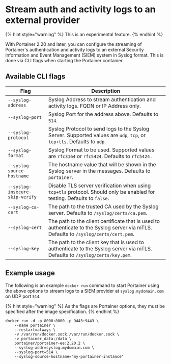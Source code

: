 # Stream auth and activity logs to an external provider

{% hint style="warning" %}
This is an experimental feature.
{% endhint %}

With Portainer 2.20 and later, you can configure the streaming of Portainer's authentication and activity logs to an external Security Information and Event Management (SIEM) system in Syslog format. This is done via CLI flags when starting the Portainer container.

## Available CLI flags

| Flag                            | Description                                                                                                                          |
| ------------------------------- | ------------------------------------------------------------------------------------------------------------------------------------ |
| `--syslog-address`              | Syslog Address to stream authentication and activity logs. FQDN or IP Address only.                                                  |
| `--syslog-port`                 | Syslog Port for the address above. Defaults to `514`.                                                                                |
| `--syslog-protocol`             | Syslog Protocol to send logs to the Syslog Server. Supported values are `udp`, `tcp`, or `tcp+tls`. Defaults to `udp`.               |
| `--syslog-format`               | Syslog Format to be used. Supported values are `rfc3164` or `rfc5424`. Defaults to `rfc5424.`                                        |
| `--syslog-source-hostname`      | The hostname value that will be shown in the Syslog server in the messages. Defaults to `portainer`.                                 |
| `--syslog-insecure-skip-verify` | Disable TLS server verification when using `tcp+tls` protocol. Should only be enabled for testing. Defaults to `false`.              |
| `--syslog-ca-cert`              | The path to the trusted CA used by the Syslog server. Defaults to `/syslog/certs/ca.pem`.                                            |
| `--syslog-cert`                 | The path to the client certificate that is used to authenticate to the Syslog server via mTLS. Defaults to `/syslog/certs/cert.pem`. |
| `--syslog-key`                  | The path to the client key that is used to authenticate to the Syslog server via mTLS. Defaults to `/syslog/certs/key.pem`.          |

## Example usage

The following is an example `docker run` command to start Portainer using the above options to stream logs to a SIEM provider at `syslog.mydomain.com` on UDP port `514`.

{% hint style="warning" %}
As the flags are Portainer options, they must be specified after the image specification.
{% endhint %}

```
docker run -d -p 8000:8000 -p 9443:9443 \
    --name portainer \
    --restart=always \
    -v /var/run/docker.sock:/var/run/docker.sock \
    -v portainer_data:/data \
    portainer/portainer-ee:2.20.2 \
    --syslog-addr=syslog.mydomain.com \
    --syslog-port=514 \
    --syslog-source-hostname="my-portainer-instance"
```
